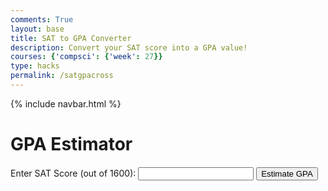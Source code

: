 ```yaml
---
comments: True
layout: base
title: SAT to GPA Converter
description: Convert your SAT score into a GPA value!
courses: {'compsci': {'week': 27}}
type: hacks
permalink: /satgpacross
---
```


{% include navbar.html %}

<style>
    /* Your existing CSS styles */

    /* New styles for SAT to GPA form */
    #satForm {
        margin-top: 20px;
    }

    #satImage {
        display: block;
        margin: 0 auto;
        max-width: 100%;
        height: auto;
        margin-bottom: 20px;
    }
</style>

<html lang="en">
<head>
    <meta charset="UTF-8">
    <meta name="viewport" content="width=device-width, initial-scale=1.0">
    <title>GPA Estimator</title>
    <style>
        /* Your CSS styles here */
    </style>
</head>
<body>
    <h1>GPA Estimator</h1>
    <form id="satForm">
    <label for="satscore">Enter SAT Score (out of 1600):</label>
    <input type="number" id="satscore" name="satscore">
    <!--<button type="submit" onclick="estimateGPA()">Estimate GPA</button>-->
    <button type="submit" onclick="estimateGPA()">Estimate GPA</button>
    </form>
    <p id="result"></p>
    <script>
        function estimateGPA() {
            document.getElementById('satForm').addEventListener('submit', function(event) {
                event.preventDefault();
            var satscore = parseFloat(document.getElementById('satscore').value);
            //fetch("http://127.0.0.1:8028/api/satgpacross/", {
                fetch("http://127.0.0.1:8028/api/satgpacross/", {
                method: "POST",
                headers: {
                    "Content-Type": "application/json; charset=UTF-8"
                },                
                body: JSON.stringify({
                    'satscore': satscore
                })                                                    
            })
            .then(response => {
                if (!response.ok) {
                    throw new Error('Failed Submit.  Check response');
                }                
                return response.json();                
            })
            .then(data => {                
                console.log('GPAData submitted successfully:', data);                
                alert('Data received from backend:\n' + JSON.stringify(data));
            })                  
            .catch(error => {
                console.error('Error:', error.message);
                // Handle errors here, e.g., display an error message to the user
            });
        });
        }
    </script>
</body>
</html>